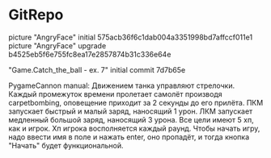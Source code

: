 # GitRepo

picture "AngryFace" initial 575acb36f6c1dab004a3351998bd7affccf011e1
picture "AngryFace" upgrade b4525eb5f6e755fc8ea17e2857874b31c336e64e

"Game.Catch_the_ball - ex. 7" initial commit 7d7b65e



PygameCannon manual:
Движением танка управляют стрелочки. Каждый промежуток времени пролетает самолёт производя carpetbombing, оповещение приходит за 2 секунды до его прилёта. 
ПКМ запускает быстрый и малый заряд, наносящий 1 урон. ЛКМ запускает медленный большой заряд, наносящий 3 урона. Все цели имеют 5 хп, как и игрок. Хп игрока восполняется каждый раунд.
Чтобы начать игру, надо ввести имя в поле и нажать enter, оно пропадёт, и тогда кнопка "Начать" будет функциональной.
